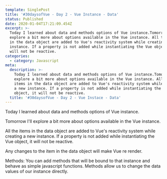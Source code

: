 ```yaml
---
template: SinglePost
title: '#30daysofVue - Day 2 - Vue Instance - Data'
status: Published
date: 2020-01-04T17:21:09.454Z
excerpt: >-
  Today I learned about data and methods options of Vue instance.Tomorrow I'll
  explore a bit more about options available in the Vue instance. All the items
  in the data object are added to Vue's reactivity system while creating a new
  instance. If a property is not added while instantiating the Vue object, it
  will not be reactive.
categories:
  - category: Javascript
meta:
  description: >-
    Today I learned about data and methods options of Vue instance.Tomorrow I'll
    explore a bit more about options available in the Vue instance. All the
    items in the data object are added to Vue's reactivity system while creating
    a new instance. If a property is not added while instantiating the Vue
    object, it will not be reactive.
  title: '#30daysofVue - Day 2 - Vue Instace - Data'
---
```

Today I learned about data and methods options of Vue instance.

Tomorrow I'll explore a bit more about options available in the Vue instance. 

All the items in the data object are added to Vue's reactivity system while creating a new instance. If a property is not added while instantiating the Vue object, it will not be reactive.

Any changes to the item in the data object will make Vue re render.

Methods: You can add methods that will be bound to that instance and behave as simple javascript functions. Methods allow us to change the data values of our instance directly.
